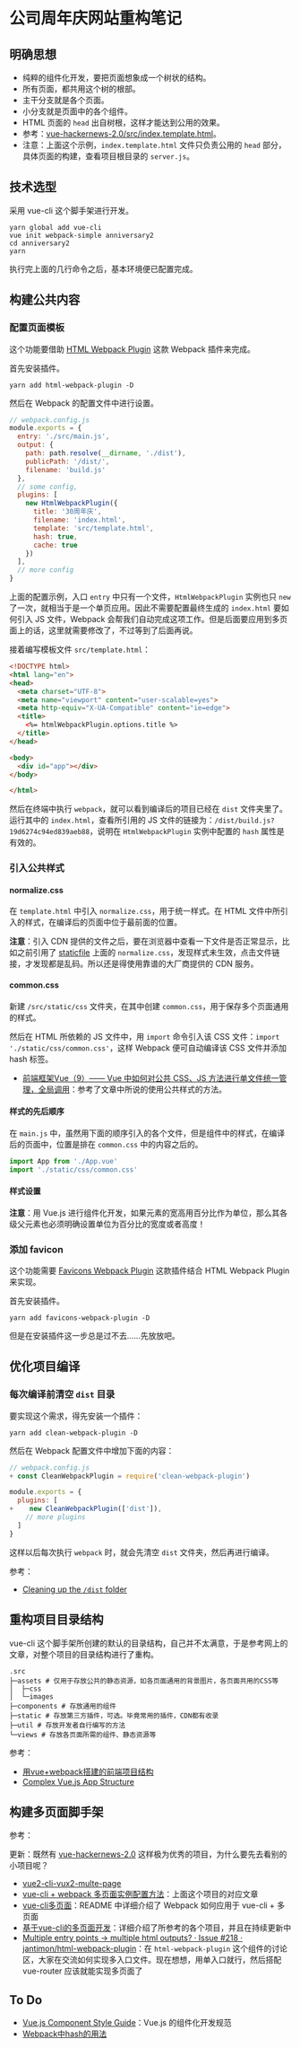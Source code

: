 # 公司周年庆网站重构笔记

## 明确思想

- 纯粹的组件化开发，要把页面想象成一个树状的结构。
- 所有页面，都共用这个树的根部。
- 主干分支就是各个页面。
- 小分支就是页面中的各个组件。
- HTML 页面的 `head` 出自树根，这样才能达到公用的效果。
- 参考：[vue-hackernews-2.0/src/index.template.html](https://github.com/vuejs/vue-hackernews-2.0/blob/master/src/index.template.html)。
- 注意：上面这个示例，`index.template.html` 文件只负责公用的 `head` 部分，具体页面的构建，查看项目根目录的 `server.js`。

## 技术选型

采用 vue-cli 这个脚手架进行开发。

```shell
yarn global add vue-cli
vue init webpack-simple anniversary2
cd anniversary2
yarn
```

执行完上面的几行命令之后，基本环境便已配置完成。

## 构建公共内容

### 配置页面模板

这个功能要借助 [HTML Webpack Plugin](https://github.com/jantimon/html-webpack-plugin) 这款 Webpack 插件来完成。

首先安装插件。

```shell
yarn add html-webpack-plugin -D
```

然后在 Webpack 的配置文件中进行设置。

```js
// webpack.config.js
module.exports = {
  entry: './src/main.js',
  output: {
    path: path.resolve(__dirname, './dist'),
    publicPath: '/dist/',
    filename: 'build.js'
  },
  // some config,
  plugins: [
    new HtmlWebpackPlugin({
      title: '30周年庆',
      filename: 'index.html',
      template: 'src/template.html',
      hash: true,
      cache: true
    })
  ],
  // more config
}
```

上面的配置示例，入口 `entry` 中只有一个文件，`HtmlWebpackPlugin` 实例也只 `new` 了一次，就相当于是一个单页应用。因此不需要配置最终生成的 `index.html` 要如何引入 JS 文件，Webpack 会帮我们自动完成这项工作。但是后面要应用到多页面上的话，这里就需要修改了，不过等到了后面再说。

接着编写模板文件 `src/template.html`：

```html
<!DOCTYPE html>
<html lang="en">
<head>
  <meta charset="UTF-8">
  <meta name="viewport" content="user-scalable=yes">
  <meta http-equiv="X-UA-Compatible" content="ie=edge">
  <title>
    <%= htmlWebpackPlugin.options.title %>
  </title>
</head>

<body>
  <div id="app"></div>
</body>

</html>
```

然后在终端中执行 `webpack`，就可以看到编译后的项目已经在 `dist` 文件夹里了。运行其中的 `index.html`，查看所引用的 JS 文件的链接为：`/dist/build.js?19d6274c94ed839aeb88`，说明在 `HtmlWebpackPlugin` 实例中配置的 `hash` 属性是有效的。

### 引入公共样式

#### normalize.css

在 `template.html` 中引入 `normalize.css`，用于统一样式。在 HTML 文件中所引入的样式，在编译后的页面中位于最前面的位置。

**注意**：引入 CDN 提供的文件之后，要在浏览器中查看一下文件是否正常显示，比如之前引用了 [staticfile](https://www.staticfile.org/) 上面的 `normalize.css`，发现样式未生效，点击文件链接，才发现都是乱码。所以还是得使用靠谱的大厂商提供的 CDN 服务。

#### common.css

新建 `/src/static/css` 文件夹，在其中创建 `common.css`，用于保存多个页面通用的样式。

然后在 HTML 所依赖的 JS 文件中，用 `import` 命令引入该 CSS 文件：`import './static/css/common.css'`，这样 Webpack 便可自动编译该 CSS 文件并添加 hash 标签。

- [前端框架Vue（9）—— Vue 中如何对公共 CSS、JS 方法进行单文件统一管理，全局调用](https://segmentfault.com/a/1190000011275595)：参考了文章中所说的使用公共样式的方法。

#### 样式的先后顺序

在 `main.js` 中，虽然用下面的顺序引入的各个文件，但是组件中的样式，在编译后的页面中，位置是排在 `common.css` 中的内容之后的。

```js
import App from './App.vue'
import './static/css/common.css'
```

#### 样式设置

**注意**：用 Vue.js 进行组件化开发，如果元素的宽高用百分比作为单位，那么其各级父元素也必须明确设置单位为百分比的宽度或者高度！

### 添加 favicon

这个功能需要 [Favicons Webpack Plugin](https://github.com/jantimon/favicons-webpack-plugin) 这款插件结合 HTML Webpack Plugin 来实现。

首先安装插件。

```shell
yarn add favicons-webpack-plugin -D
```

但是在安装插件这一步总是过不去……先放放吧。

## 优化项目编译

### 每次编译前清空 `dist` 目录

要实现这个需求，得先安装一个插件：

```shell
yarn add clean-webpack-plugin -D
```

然后在 Webpack 配置文件中增加下面的内容：

```js
// webpack.config.js
+ const CleanWebpackPlugin = require('clean-webpack-plugin')

module.exports = {
  plugins: [
+    new CleanWebpackPlugin(['dist']),
    // more plugins
  ]
}
```

这样以后每次执行 `webpack` 时，就会先清空 `dist` 文件夹，然后再进行编译。

参考：

- [Cleaning up the `/dist` folder](https://webpack.js.org/guides/output-management/#cleaning-up-the-dist-folder)

## 重构项目目录结构

vue-cli 这个脚手架所创建的默认的目录结构，自己并不太满意，于是参考网上的文章，对整个项目的目录结构进行了重构。

```shell
.src
├─assets # 仅用于存放公共的静态资源，如各页面通用的背景图片，各页面共用的CSS等
│  ├─css
│  └─images
├─components # 存放通用的组件
├─static # 存放第三方插件，可选。毕竟常用的插件，CDN都有收录
├─util # 存放开发者自行编写的方法
└─views # 存放各页面所需的组件、静态资源等
```

参考：

- [用vue+webpack搭建的前端项目结构](https://div.io/topic/1834)
- [Complex Vue.js App Structure](http://pksunkara.com/posts/complex-vuejs-app-structure/)

## 构建多页面脚手架

参考：

更新：既然有 [vue-hackernews-2.0](https://github.com/vuejs/vue-hackernews-2.0) 这样极为优秀的项目，为什么要先去看别的小项目呢？

- [vue2-cli-vux2-multe-page](https://github.com/bluefox1688/vue-cli-multi-page)
- [vue-cli + webpack 多页面实例配置方法](http://blog.lanchenglv.com/article/cli_webpack_multi.html)：上面这个项目的对应文章
- [vue-cli多页面](https://github.com/yaoyao1987/vue-cli-multipage)：README 中详细介绍了 Webpack 如何应用于 vue-cli + 多页面
- [基于vue-cli的多页面开发](https://github.com/luchanan/vue2.0-multi-page)：详细介绍了所参考的各个项目，并且在持续更新中
- [Multiple entry points -> multiple html outputs? · Issue #218 · jantimon/html-webpack-plugin](https://github.com/jantimon/html-webpack-plugin/issues/218)：在 `html-webpack-plugin` 这个组件的讨论区，大家在交流如何实现多入口文件。现在想想，用单入口就行，然后搭配 vue-router 应该就能实现多页面了

## To Do

- [Vue.js Component Style Guide](https://github.com/pablohpsilva/vuejs-component-style-guide)：Vue.js 的组件化开发规范
- [Webpack中hash的用法](http://acgtofe.com/posts/2017/07/webpack-hash-names)
